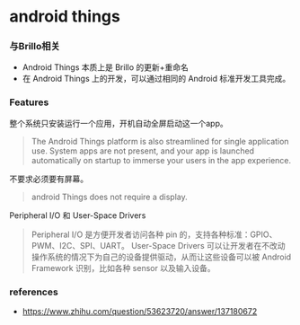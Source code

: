 # android things

### 与Brillo相关

* Android Things 本质上是 Brillo 的更新+重命名
* 在 Android Things 上的开发，可以通过相同的 Android 标准开发工具完成。


### Features

整个系统只安装运行一个应用，开机自动全屏启动这一个app。
> The Android Things platform is also streamlined for single application use. System apps are not present, and your app is launched automatically on startup to immerse your users in the app experience.

不要求必须要有屏幕。
> android Things does not require a display.

Peripheral I/O 和 User-Space Drivers
> Peripheral I/O 是方便开发者访问各种 pin 的，支持各种标准：GPIO、PWM、I2C、SPI、UART。
> User-Space Drivers 可以让开发者在不改动操作系统的情况下为自己的设备提供驱动，从而让这些设备可以被 Android Framework 识别，比如各种 sensor 以及输入设备。


### references

* https://www.zhihu.com/question/53623720/answer/137180672




